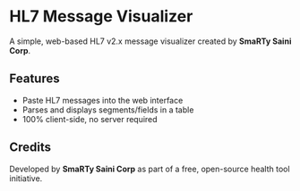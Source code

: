 
# HL7 Message Visualizer

A simple, web-based HL7 v2.x message visualizer created by **SmaRTy Saini Corp**.

## Features

- Paste HL7 messages into the web interface
- Parses and displays segments/fields in a table
- 100% client-side, no server required

## Credits

Developed by **SmaRTy Saini Corp** as part of a free, open-source health tool initiative.
